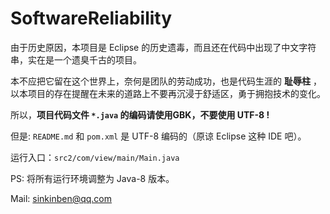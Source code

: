 # SoftwareReliability

由于历史原因，本项目是 Eclipse 的历史遗毒，而且还在代码中出现了中文字符串，实在是一个遗臭千古的项目。

本不应把它留在这个世界上，奈何是团队的劳动成功，也是代码生涯的 **耻辱柱** ，以本项目的存在提醒在未来的道路上不要再沉浸于舒适区，勇于拥抱技术的变化。

所以，**项目代码文件 `*.java` 的编码请使用GBK，不要使用 UTF-8 !**

但是: `README.md` 和 `pom.xml` 是 UTF-8 编码的（原谅 Eclipse 这种 IDE 吧）。

运行入口：`src2/com/view/main/Main.java`

PS: 将所有运行环境调整为 Java-8 版本。

Mail: sinkinben@qq.com
